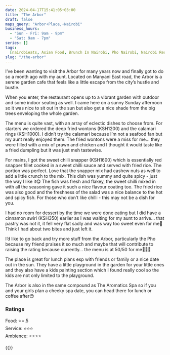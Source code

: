 ```yaml
---
date: 2024-04-17T15:41:05+03:00
title: "The Arbor"
draft: false
maps_query: "Arbor+Place,+Nairobi"
business_hours:
  - "Sun - Fri: 9am - 9pm"
  - "Sat: 9am - 7pm"
series: []
tags:
  [nairobieats, Asian Food, Brunch In Nairobi, Pho Nairobi, Nairobi Restaurants]
slug: "/the-arbor"
---
```


I’ve been wanting to visit the Arbor for many years now and finally got to do so a month ago with my aunt. Located on Manyani East road, the Arbor is a serene garden cafe that feels like a little escape from the city’s hustle and bustle.

When you enter, the restaurant opens up to a vibrant garden with outdoor and some indoor seating as well. I came here on a sunny Sunday afternoon so it was nice to sit out in the sun but also get a nice shade from the big trees enveloping the whole garden.

The menu is quite vast, with an array of eclectic dishes to choose from. For starters we ordered the deep fried wontons (KSH1200) and the calamari rings (KSH1000). I didn’t try the calamari because I’m not a seafood fan but my aunt really enjoyed them. The fried wontons were a miss for me… they were filled with a mix of prawn and chicken and I thought it would taste like a fried dumpling but it was just meh tastewise.

For mains, I got the sweet chilli snapper (KSH1600) which is essentially red snapper fillet cooked in a sweet chilli sauce and served with fried rice. The portion was perfect. Love that the snapper mix had cashew nuts as well to add a little crunch to the mix. This dish was yummy and quite spicy - just the way I like it😋 The fish was fresh and flakey, the sweet chilli mixed in with all the seasoning gave it such a nice flavour coating too. The fried rice was also good and the freshness of the salad was a nice balance to the hot and spicy fish. For those who don’t like chilli - this may not be a dish for you.

I had no room for dessert by the time we were done eating but I did have a cinnamon swirl (KSH350) earlier as I was waiting for my aunt to arrive… that pastry was not it, it fell very flat sadly and was way too sweet even for me🥴 Think I had about two bites and just left it.

I’d like to go back and try more stuff from the Arbor, particularly the Pho because my friend praises it so much and maybe that will contribute to raising the rating because currently… the menu is at 50/50 for me🤷🏾‍♀️

The place is great for lunch plans esp with friends or family or a nice date out in the sun. They have a little playground in the garden for your little ones and they also have a kids painting section which I found really cool so the kids are not only limited to the playground.

The Arbor is also in the same compound as The Aromatics Spa so if you and your girls plan a cheeky spa date, you can head there for lunch or coffee after😊

### Ratings

Food: ⭐️⭐️.5<br>
Service: ⭐️⭐️⭐️<br>
Ambience: ⭐️⭐️⭐️⭐️<br>

{{<remote-image-gallery key="arbor">}}
